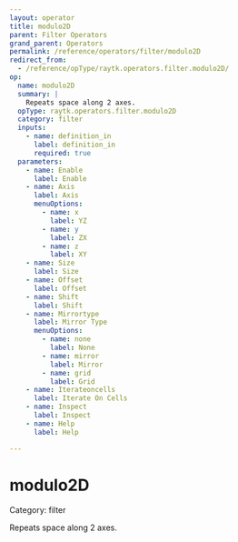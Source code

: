 ```yaml
---
layout: operator
title: modulo2D
parent: Filter Operators
grand_parent: Operators
permalink: /reference/operators/filter/modulo2D
redirect_from:
  - /reference/opType/raytk.operators.filter.modulo2D/
op:
  name: modulo2D
  summary: |
    Repeats space along 2 axes.
  opType: raytk.operators.filter.modulo2D
  category: filter
  inputs:
    - name: definition_in
      label: definition_in
      required: true
  parameters:
    - name: Enable
      label: Enable
    - name: Axis
      label: Axis
      menuOptions:
        - name: x
          label: YZ
        - name: y
          label: ZX
        - name: z
          label: XY
    - name: Size
      label: Size
    - name: Offset
      label: Offset
    - name: Shift
      label: Shift
    - name: Mirrortype
      label: Mirror Type
      menuOptions:
        - name: none
          label: None
        - name: mirror
          label: Mirror
        - name: grid
          label: Grid
    - name: Iterateoncells
      label: Iterate On Cells
    - name: Inspect
      label: Inspect
    - name: Help
      label: Help

---
```


# modulo2D

Category: filter



Repeats space along 2 axes.